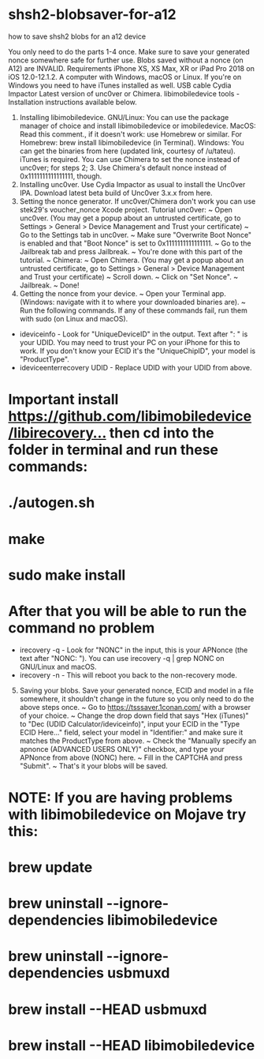 # shsh2-blobsaver-for-a12
how to save shsh2 blobs for an a12 device

You only need to do the parts 1-4 once. Make sure to save your generated nonce somewhere safe for further use.
Blobs saved without a nonce (on A12) are INVALID.
Requirements
iPhone XS, XS Max, XR or iPad Pro 2018 on iOS 12.0-12.1.2.
A computer with Windows, macOS or Linux. If you're on Windows you need to have iTunes installed as well.
USB cable
Cydia Impactor
Latest version of unc0ver or Chimera.
libimobiledevice tools - Installation instructions available below.
1. Installing libimobiledevice.
GNU/Linux: You can use the package manager of choice and install libimobiledevice or imobiledevice.
MacOS: Read this comment., if it doesn't work: use Homebrew or similar. For Homebrew: brew install libimobiledevice (in Terminal).
Windows: You can get the binaries from here (updated link, courtesy of /u/tateu). iTunes is required.
You can use Chimera to set the nonce instead of unc0ver; for steps 2; 3.
Use Chimera's default nonce instead of 0x1111111111111111, though.
2. Installing unc0ver.
Use Cydia Impactor as usual to install the Unc0ver IPA. Download latest beta build of Unc0ver 3.x.x from here.
3. Setting the nonce generator.
If unc0ver/Chimera don't work you can use stek29's voucher_nonce Xcode project. Tutorial
unc0ver:
~ Open unc0ver. (You may get a popup about an untrusted certificate, go to Settings > General > Device Management and Trust your certificate)
~ Go to the Settings tab in unc0ver.
~  Make sure "Overwrite Boot Nonce" is enabled and that "Boot Nonce" is set to 0x1111111111111111.
~  Go to the Jailbreak tab and press Jailbreak.
~ You're done with this part of the tutorial.
~ Chimera:
~ Open Chimera. (You may get a popup about an untrusted certificate, go to Settings > General > Device Management and Trust your certificate)
~  Scroll down.
~ Click on "Set Nonce".
~ Jailbreak.
~ Done!
4. Getting the nonce from your device.
~ Open your Terminal app. (Windows: navigate with it to where your downloaded binaries are).
~ Run the following commands. If any of these commands fail, run them with sudo (on Linux and macOS).
* ideviceinfo - Look for "UniqueDeviceID" in the output. Text after ": " is your UDID. You may need to trust your PC on your iPhone for this to work. If you don't know your ECID it's the "UniqueChipID", your model is "ProductType".
* ideviceenterrecovery UDID - Replace UDID with your UDID from above.
# Important install https://github.com/libimobiledevice/libirecovery… then cd into the folder in terminal and run these commands:
# ./autogen.sh
# make
# sudo make install
# After that you will be able to run the command no problem
* irecovery -q - Look for "NONC" in the input, this is your APNonce (the text after "NONC: "). You can use irecovery -q | grep NONC on GNU/Linux and macOS.
* irecovery -n - This will reboot you back to the non-recovery mode.
5. Saving your blobs.
Save your generated nonce, ECID and model in a file somewhere, it shouldn't change in the future so you only need to do the above steps once.
~ Go to https://tsssaver.1conan.com/ with a browser of your choice.
~ Change the drop down field that says "Hex (iTunes)" to "Dec (UDID Calculator/ideviceinfo)", input your ECID in the "Type ECID Here..." field, select your model in "Identifier:" and make sure it matches the ProductType from above.
~ Check the "Manually specify an apnonce (ADVANCED USERS ONLY)" checkbox, and type your APNonce from above (NONC) here.
~ Fill in the CAPTCHA and press "Submit".
~ That's it your blobs will be saved.

# NOTE: If you are having problems with libimobiledevice on Mojave try this:
# brew update
# brew uninstall --ignore-dependencies libimobiledevice
# brew uninstall --ignore-dependencies usbmuxd
# brew install --HEAD usbmuxd
# brew install --HEAD libimobiledevice
